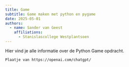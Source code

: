 ```yaml
---
title: Game
subtitle: Game maken met python en pygame
date: 2025-05-01
authors:
  - name: Sander van Geest
    affiliations:
      - Stanislascollege Westplantsoen
---
```


Hier vind je alle informatie over de Python Game opdracht.

```{figure} cover.png
Plaatje van https://openai.com/chatgpt/
```
